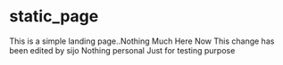 # static_page
This is a simple landing page..Nothing Much Here
Now This change has been edited by sijo
Nothing personal
Just for testing purpose
